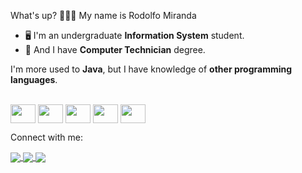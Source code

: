  <p>What's up? 🙋🏻‍♂️ My name is Rodolfo Miranda</p>

- 🖥️ I'm an undergraduate **Information System** student.
- 🔌 And I have **Computer Technician** degree.

<p>I'm more used to <b>Java</b>, but I have knowledge of <b>other programming languages</b>.</p>

<div style="display: inline-block;"><br>
  <img align="center" height="30" width="40" src="https://cdn.jsdelivr.net/gh/devicons/devicon/icons/java/java-original.svg" />
  <img align="center" height="30" width="40" src="https://cdn.jsdelivr.net/gh/devicons/devicon/icons/csharp/csharp-original.svg" />
  <img align="center" height="30" width="40" src="https://cdn.jsdelivr.net/gh/devicons/devicon/icons/javascript/javascript-original.svg" />
  <img align="center" height="30" width="40" src="https://cdn.jsdelivr.net/gh/devicons/devicon/icons/html5/html5-plain.svg" />
  <img align="center" height="30" width="40" src="https://cdn.jsdelivr.net/gh/devicons/devicon/icons/css3/css3-plain.svg" />
</div><br>  

<p>Connect with me: </p>
<div>
 <a href = "https://instragram.com/rodolfo.mrnd" target = "_blank">
  <img align = "center" src = "https://img.shields.io/badge/Instagram-E4405F?style=for-the-badge&logo=instagram&logoColor=white" />
 </a>
 <a href = "https://www.linkedin.com/in/rodolfo-miranda-8971a6265/" target = "_blank">
  <img align = "center" src = "https://img.shields.io/badge/LinkedIn-0077B5?style=for-the-badge&logo=linkedin&logoColor=white" />
 </a>
 <a href = "mailto:rodolfomiranda.work@gmail.com" target = "_blank">
  <img align = "center" src = "https://img.shields.io/badge/gmail-F14336?style=for-the-badge&logo=gmail&logoColor=white" />
 </a>
</div>
